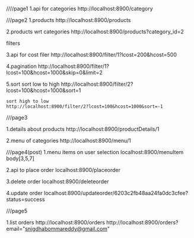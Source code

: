 ////page1
1.api for categories
http://localhost:8900/category

///page2
1.products
http://localhost:8900/products

2.products wrt categories
http://localhost:8900/products?category_id=2

filters

3.api for cost filer
http://localhost:8900/filter/1?lcost=200&hcost=500

4.pagination
http://localhost:8900/filter/1?lcost=100&hcost=1000&skip=0&limit=2

5.sort
    sort low to high 
    http://localhost:8900/filter/2?lcost=100&hcost=1000&sort=1

    sort high to low 
    http://localhost:8900/filter/2?lcost=100&hcost=1000&sort=-1

///page3

1.details about products
http://localhost:8900/productDetails/1

2.menu of categories
http://localhost:8900/menu/1


///page4(post)
1.menu items on user selection
localhost:8900/menuItem
 body[3,5,7]


2.api to place order
localhost:8900/placeorder

3.delete order
localhost:8900/deleteorder

4.update order
localhost:8900/updateorder/6203c2fb48aa24fa0dc3cfee?status=success

///page5

1.list orders
http://localhost:8900/orders
http://localhost:8900/orders?email="snigdhabommareddy@gmail.com"
